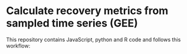 # Calculate recovery metrics from sampled time series (GEE)
This repository contains JavaScript, python and R code and follows this workflow: 

